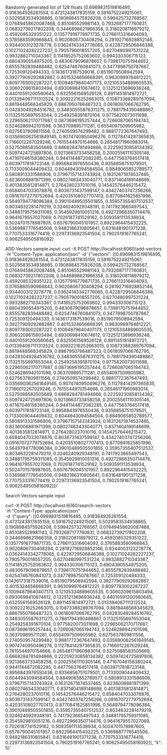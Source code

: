 

Randomly generated list of 128 floats
[0.6969831519816495, 0.918364926261554, 0.4721243817835159, 0.5916752249215061, 0.5029583534938865, 0.1908984575926208, 0.599425732768567, 0.07649458620087468, 0.851085529981143, 0.7932687177760831, 0.06832739217802208, 0.3446898621966358, 0.3180208118979212, 0.4592085329351222, 0.13577916779871735, 0.2766113316404093, 0.3765883590966843, 0.9020806730408294, 0.28192716928852146, 0.9344003123278778, 0.03624143342776065, 0.4228729506846388, 0.10271024282227237, 0.7905790018557205, 0.6270480997531224, 0.9932882710343367, 0.11418525752063602, 0.994330306715123, 0.6804390554975205, 0.4830679096878657, 0.7398170751944652, 0.8555782839488482, 0.6254746760841073, 0.3477898750787667, 0.725309120494333, 0.1436173187539016, 0.8519079508942594, 0.39277909292682867, 0.4015324656668391, 0.9630999764812221, 0.8097783002287227, 0.10094879640407173, 0.12105334889605535, 0.3060209615803494, 0.6930698410674612, 0.13251213696936248, 0.44010591200560645, 0.6325561569526128, 0.8911451814972721, 0.013394067111312524, 0.30922216252663015, 0.10873388289767094, 0.8819448568345829, 0.8867950786487323, 0.0618097066762795, 0.04283049284516782, 0.34830555876311275, 0.7881794390488867, 0.11325155697653044, 0.2549258391870104, 0.9775820073011698, 0.22965062170717687, 0.0873696195257444, 0.7266087065194743, 0.5246286942101598, 0.363709895711281, 0.6554097509905982, 0.6275637809811556, 0.2740509574299482, 0.9881772367647493, 0.035690062561849145, 0.9074740950496276, 0.11278414297365835, 0.7166012267029246, 0.7615544970154666, 0.26548171960983014, 0.5275088583505669, 0.6868284781494866, 0.22259230858134382, 0.5097424725697806, 0.9213663733458258, 0.20025561110305146, 0.47167046158380244, 0.9441144872082285, 0.4477563764517418, 0.6039717818723148, 0.9956843976550436, 0.9356856751079501, 0.7133009044409432, 0.6044943094584504, 0.8849065852789577, 0.5808913331586906, 0.37967157143743924, 0.16312671874537465, 0.8236006881971399, 0.08027463433040771, 0.8371404189148699, 0.4013835812814871, 0.2764280237010116, 0.14542576446215472, 0.6584047033078876, 0.8036731437599147, 0.43427403747256266, 0.09167072779752694, 0.42035108027707413, 0.8770841625851996, 0.5649794778096384, 0.39010489505501855, 0.35957355407512537, 0.8034632281479219, 0.3246240929348191, 0.7417923665497543, 0.34881795759311085, 0.3545929810051216, 0.49272966350714476, 0.9641679557027069, 0.7026187741529162, 0.5093591113538934, 0.5024701578987605, 0.6576790045101957, 0.8922964415432225, 0.5369887776545506, 0.9482186310805841, 0.6316481901371238, 0.7707533316774419, 0.22973136923541504, 0.7902519167765241, 0.9062549505816092]



ADD Vectors sample input:
curl -X POST http://localhost:6060/add-vectors -H "Content-Type: application/json" -d '{"vectors": [[0.6969831519816495, 0.918364926261554, 0.4721243817835159, 0.5916752249215061, 0.5029583534938865, 0.1908984575926208, 0.599425732768567, 0.07649458620087468, 0.851085529981143, 0.7932687177760831, 0.06832739217802208, 0.3446898621966358, 0.3180208118979212, 0.4592085329351222, 0.13577916779871735, 0.2766113316404093, 0.3765883590966843, 0.9020806730408294, 0.28192716928852146, 0.9344003123278778, 0.03624143342776065, 0.4228729506846388, 0.10271024282227237, 0.7905790018557205, 0.6270480997531224, 0.9932882710343367, 0.11418525752063602, 0.994330306715123, 0.6804390554975205, 0.4830679096878657, 0.7398170751944652, 0.8555782839488482, 0.6254746760841073, 0.3477898750787667, 0.725309120494333, 0.1436173187539016, 0.8519079508942594, 0.39277909292682867, 0.4015324656668391, 0.9630999764812221, 0.8097783002287227, 0.10094879640407173, 0.12105334889605535, 0.3060209615803494, 0.6930698410674612, 0.13251213696936248, 0.44010591200560645, 0.6325561569526128, 0.8911451814972721, 0.013394067111312524, 0.30922216252663015, 0.10873388289767094, 0.8819448568345829, 0.8867950786487323, 0.0618097066762795, 0.04283049284516782, 0.34830555876311275, 0.7881794390488867, 0.11325155697653044, 0.2549258391870104, 0.9775820073011698, 0.22965062170717687, 0.0873696195257444, 0.7266087065194743, 0.5246286942101598, 0.363709895711281, 0.6554097509905982, 0.6275637809811556, 0.2740509574299482, 0.9881772367647493, 0.035690062561849145, 0.9074740950496276, 0.11278414297365835, 0.7166012267029246, 0.7615544970154666, 0.26548171960983014, 0.5275088583505669, 0.6868284781494866, 0.22259230858134382, 0.5097424725697806, 0.9213663733458258, 0.20025561110305146, 0.47167046158380244, 0.9441144872082285, 0.4477563764517418, 0.6039717818723148, 0.9956843976550436, 0.9356856751079501, 0.7133009044409432, 0.6044943094584504, 0.8849065852789577, 0.5808913331586906, 0.37967157143743924, 0.16312671874537465, 0.8236006881971399, 0.08027463433040771, 0.8371404189148699, 0.4013835812814871, 0.2764280237010116, 0.14542576446215472, 0.6584047033078876, 0.8036731437599147, 0.43427403747256266, 0.09167072779752694, 0.42035108027707413, 0.8770841625851996, 0.5649794778096384, 0.39010489505501855, 0.35957355407512537, 0.8034632281479219, 0.3246240929348191, 0.7417923665497543, 0.34881795759311085, 0.3545929810051216, 0.49272966350714476, 0.9641679557027069, 0.7026187741529162, 0.5093591113538934, 0.5024701578987605, 0.6576790045101957, 0.8922964415432225, 0.5369887776545506, 0.9482186310805841, 0.6316481901371238, 0.7707533316774419, 0.22973136923541504, 0.7902519167765241, 0.9062549505816092]]}'




Search Vectors sample input

curl -X POST http://localhost:6060/search-vectors \
-H "Content-Type: application/json" \
-d '{"query": [[0.6969831519816495, 0.918364926261554, 0.4721243817835159, 0.5916752249215061, 0.5029583534938865, 0.1908984575926208, 0.599425732768567, 0.07649458620087468, 0.851085529981143, 0.7932687177760831, 0.06832739217802208, 0.3446898621966358, 0.3180208118979212, 0.4592085329351222, 0.13577916779871735, 0.2766113316404093, 0.3765883590966843, 0.9020806730408294, 0.28192716928852146, 0.9344003123278778, 0.03624143342776065, 0.4228729506846388, 0.10271024282227237, 0.7905790018557205, 0.6270480997531224, 0.9932882710343367, 0.11418525752063602, 0.994330306715123, 0.6804390554975205, 0.4830679096878657, 0.7398170751944652, 0.8555782839488482, 0.6254746760841073, 0.3477898750787667, 0.725309120494333, 0.1436173187539016, 0.8519079508942594, 0.39277909292682867, 0.4015324656668391, 0.9630999764812221, 0.8097783002287227, 0.10094879640407173, 0.12105334889605535, 0.3060209615803494, 0.6930698410674612, 0.13251213696936248, 0.44010591200560645, 0.6325561569526128, 0.8911451814972721, 0.013394067111312524, 0.30922216252663015, 0.10873388289767094, 0.8819448568345829, 0.8867950786487323, 0.0618097066762795, 0.04283049284516782, 0.34830555876311275, 0.7881794390488867, 0.11325155697653044, 0.2549258391870104, 0.9775820073011698, 0.22965062170717687, 0.0873696195257444, 0.7266087065194743, 0.5246286942101598, 0.363709895711281, 0.6554097509905982, 0.6275637809811556, 0.2740509574299482, 0.9881772367647493, 0.035690062561849145, 0.9074740950496276, 0.11278414297365835, 0.7166012267029246, 0.7615544970154666, 0.26548171960983014, 0.5275088583505669, 0.6868284781494866, 0.22259230858134382, 0.5097424725697806, 0.9213663733458258, 0.20025561110305146, 0.47167046158380244, 0.9441144872082285, 0.4477563764517418, 0.6039717818723148, 0.9956843976550436, 0.9356856751079501, 0.7133009044409432, 0.6044943094584504, 0.8849065852789577, 0.5808913331586906, 0.37967157143743924, 0.16312671874537465, 0.8236006881971399, 0.08027463433040771, 0.8371404189148699, 0.4013835812814871, 0.2764280237010116, 0.14542576446215472, 0.6584047033078876, 0.8036731437599147, 0.43427403747256266, 0.09167072779752694, 0.42035108027707413, 0.8770841625851996, 0.5649794778096384, 0.39010489505501855, 0.35957355407512537, 0.8034632281479219, 0.3246240929348191, 0.7417923665497543, 0.34881795759311085, 0.3545929810051216, 0.49272966350714476, 0.9641679557027069, 0.7026187741529162, 0.5093591113538934, 0.5024701578987605, 0.6576790045101957, 0.8922964415432225, 0.5369887776545506, 0.9482186310805841, 0.6316481901371238, 0.7707533316774419, 0.22973136923541504, 0.7902519167765241, 0.9062549505816092]], "k": 5}'